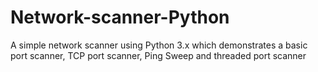 # Network-scanner-Python
A simple network scanner using Python 3.x which demonstrates a basic port scanner, TCP port scanner, Ping Sweep and threaded port scanner

